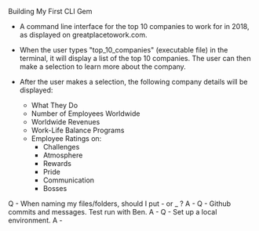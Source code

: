 Building My First CLI Gem

- A command line interface for the top 10 companies to work for in 2018, as
  displayed on greatplacetowork.com.

- When the user types "top_10_companies" (executable file) in the terminal, it
  will display a list of the top 10 companies. The user can then make a selection
  to learn more about the company.

- After the user makes a selection, the following company details will be displayed:
    - What They Do
    - Number of Employees Worldwide
    - Worldwide Revenues
    - Work-Life Balance Programs
    - Employee Ratings on:
      - Challenges
      - Atmosphere
      - Rewards
      - Pride
      - Communication
      - Bosses

Q - When naming my files/folders, should I put - or _ ?
A -
Q - Github commits and messages. Test run with Ben.
A -
Q - Set up a local environment.
A -
